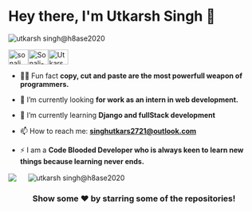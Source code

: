 <h1 align="left">Hey there, I'm Utkarsh Singh 👋</h1>
<p align="left"> <img src="https://komarev.com/ghpvc/?username=HBaseDevelopers&label=views&color=0e75b6&style=flat" alt="utkarsh singh@h8ase2020" /> </p>

<p align="left">
<a href="https://www.linkedin.com/in/utkarsh-singh-hbase/" target="blank"><img align="center" src="https://cdn.jsdelivr.net/npm/simple-icons@3.0.1/icons/linkedin.svg" alt="sonali singh" height="30" width="40" /></a><a href="https://github.com/HBaseDevelopers/" target="blank"><img align="center" src="https://cdn.jsdelivr.net/npm/simple-icons@3.0.1/icons/github.svg" alt="Sonali-Learntoshine" height="30" width="40" /></a><a href="https://www.hackerrank.com/HBase_Skills" target="blank"><img align="center" src="https://cdn.jsdelivr.net/npm/simple-icons@3.0.1/icons/hackerrank.svg" alt="Utkarsh singh@h8ase2020" height="30" width="40" /></a>
  
</p>

- 💪🏼 Fun fact **copy, cut and paste are the most powerfull weapon of programmers.**

- 🔭 I’m currently looking **for work as an intern in web development.**

- 🌱 I’m currently learning **Django and fullStack development**

- 📫 How to reach me: **singhutkars2721@outlook.com**

- ⚡ I am a **Code Blooded Developer who is always keen to learn new things because learning never ends.**

<p>
<img align="center" src="https://github-readme-stats.vercel.app/api/top-langs?username=HBaseDevelopers&amp;theme=dark&amp;hide_langs_below=1" style="max-width:100%;">
  &nbsp;&nbsp;&nbsp;&nbsp;
<img align="center" src="https://github-readme-stats.vercel.app/api?username=HBaseDevelopers&amp;show_icons=true&amp;theme=dracula&amp;line_height=27" style="max-width:100%;" alt="utkarsh singh@h8ase2020" /></p>


<h3 align="center">Show some ❤️ by starring some of the repositories!</h3>
